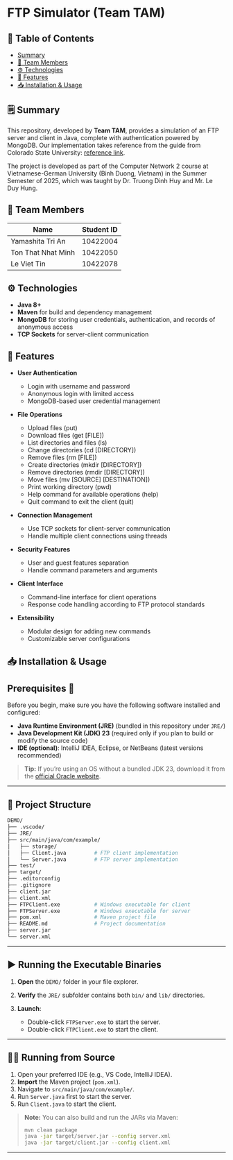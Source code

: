 # FTP Simulator (Team TAM)

## 📑 Table of Contents
- [Summary](#summary)  
- [👥 Team Members](#-team-members)  
- [⚙️ Technologies](#️-technologies)  
- [🚀 Features](#-features)  
- [📥 Installation & Usage](#-installation--usage)  

## 🗒️ Summary

This repository, developed by **Team TAM**, provides a simulation of an FTP server and client in Java, complete with authentication powered by MongoDB. Our implementation takes reference from the guide from Colorado State University: [reference link](https://www.cs.colostate.edu/helpdocs/ftp.html). 

The project is developed as part of the Computer Network 2 course at Vietnamese-German University (Binh Duong, Vietnam) in the Summer Semester of 2025, which was taught by Dr. Truong Dinh Huy and Mr. Le Duy Hung.

## 👥 Team Members

| Name           | Student ID                     |
|----------------|--------------------------------|
| Yamashita Tri An       | 10422004           |
| Ton That Nhat Minh       | 10422050           |
| Le Viet Tin       | 10422078           |

## ⚙️ Technologies

- **Java 8+**  
- **Maven** for build and dependency management  
- **MongoDB** for storing user credentials, authentication, and records of anonymous access  
- **TCP Sockets** for server-client communication  

## 🚀 Features

- **User Authentication**
  - Login with username and password
  - Anonymous login with limited access
  - MongoDB-based user credential management
  
- **File Operations**
  - Upload files (put)
  - Download files (get [FILE])
  - List directories and files (ls)
  - Change directories (cd [DIRECTORY])
  - Remove files (rm [FILE])
  - Create directories (mkdir [DIRECTORY])
  - Remove directories (rmdir [DIRECTORY])
  - Move files (mv [SOURCE] [DESTINATION])
  - Print working directory (pwd)
  - Help command for available operations (help)
  - Quit command to exit the client (quit)
  
- **Connection Management**
  - Use TCP sockets for client-server communication
  - Handle multiple client connections using threads
  
- **Security Features**
  - User and guest features separation
  - Handle command parameters and arguments
  
- **Client Interface**
  - Command-line interface for client operations
  - Response code handling according to FTP protocol standards
  
- **Extensibility**
  - Modular design for adding new commands
  - Customizable server configurations

## 📥 Installation & Usage

## Prerequisites 🔧

Before you begin, make sure you have the following software installed and configured:

* **Java Runtime Environment (JRE)** (bundled in this repository under `JRE/`)
* **Java Development Kit (JDK) 23** (required only if you plan to build or modify the source code)
* **IDE (optional)**: IntelliJ IDEA, Eclipse, or NetBeans (latest versions recommended)

> **Tip:** If you’re using an OS without a bundled JDK 23, download it from the [official Oracle website](https://www.oracle.com/java/technologies/downloads/#jdk23).

---

## 📁 Project Structure

```bash
DEMO/
├── .vscode/                
├── JRE/                    
├── src/main/java/com/example/
│   ├── storage/            
│   ├── Client.java         # FTP client implementation
│   └── Server.java         # FTP server implementation
├── test/                  
├── target/                 
├── .editorconfig           
├── .gitignore              
├── client.jar              
├── client.xml              
├── FTPClient.exe           # Windows executable for client
├── FTPServer.exe           # Windows executable for server
├── pom.xml                 # Maven project file
├── README.md               # Project documentation
├── server.jar             
└── server.xml            
```

---

## ▶️ Running the Executable Binaries

1. **Open** the `DEMO/` folder in your file explorer.
2. **Verify** the `JRE/` subfolder contains both `bin/` and `lib/` directories.
3. **Launch**:

   * Double-click `FTPServer.exe` to start the server.
   * Double-click `FTPClient.exe` to start the client.
---

## 🧑‍💻 Running from Source

1. Open your preferred IDE (e.g., VS Code, IntelliJ IDEA).
2. **Import** the Maven project (`pom.xml`).
3. Navigate to `src/main/java/com/example/`.
4. Run `Server.java` first to start the server.
5. Run `Client.java` to start the client.

> **Note:** You can also build and run the JARs via Maven:
>
> ```bash
> mvn clean package
> java -jar target/server.jar --config server.xml
> java -jar target/client.jar --config client.xml
> ```

---
